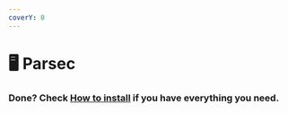 ```yaml
---
coverY: 0
---
```


# 🖥 Parsec

### Done? Check [How to install](../how-to-install/) if you have everything you need.
